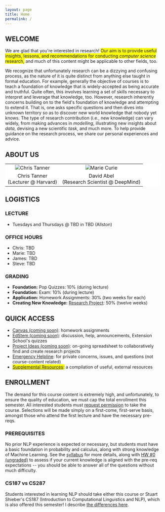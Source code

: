 ```yaml
---
layout: page
title: Home
permalink: /
---
```

## WELCOME
We are glad that you're interested in research! <span style="background-color: #FFFF00">Our aim is to provide useful insights, lessons, and recommendations for conducting _computer science_ research,</span> and much of this content might be applicable to other fields, too. 

We recognize that unfortunately research can be a dizzying and confusing process, as the nature of it is quite distinct from anything else taught in formal education. For example, generally the objective of courses is to teach a foundation of knowledge that is widely-accepted as being accurate and truthful. Quite often, this involves learning a set of skills necessary to interpret and leverage that knowledge, too. However, research inherently concerns building on to the field's foundation of knowledge and attempting to extend it. That is, one asks specific questions and then dives into unknown territory so as to discover new world knowledge that nobody yet knows. The type of research contribution (i.e., new knowledge) can vary widely, from making advances in _modelling_, illustrating new insights about _data_, devising a new scientific _task_, and much more. To help provide guidance on the research process, we share our personal experiences and advice.

## ABOUT US

<p></p>
<table align="center" style="background-color:#FFFFFF" border="0px">
  <tr align="center">
    <td><img src="{{ site.baseurl }}/images/chris_cropped.png" alt="Chris Tanner"/></td>
    <td><img src="{{ site.baseurl }}/images/marie_cropped.png" alt="Marie Curie"/></td>
  </tr>
  <tr>
    <td align="center" style="background-color:#FFFFFF" border="0">Chris Tanner <br> (Lecturer @ Harvard)</td>
    <td align="center" style="background-color:#FFFFFF" border="0">David Abel<br> (Research Scientist @ DeepMind)</td>
  </tr>
</table>

## LOGISTICS
### LECTURE
- Tuesdays and Thursdays @ TBD in TBD (Allston)

### OFFICE HOURS
- Chris: TBD
- Marie: TBD
- James: TBD
- Steve: TBD

### GRADING
- **Foundation:** Pop Quizzes: 10% (during lecture)
- **Foundation:** Exam: 10% (during lecture)
- **Application:** Homework Assignments: 30% (two weeks for each)
- **Creating New Knowledge:** [Research Project](project): 50% (twelve weeks)

## QUICK ACCESS
- [Canvas (coming soon)](): homework assignments
- [EdStem (coming soon)](): discussion, help, announcements, Extension School's quizzes
- [Project Ideas (coming soon)](): on-going spreadsheet to collaboratively find and create research projects
- [Emergency Helpline](mailto:cs287helpline@gmail.com): for private concerns, issues, and questions (not course-content related) 
- <span style="background-color: #FFFF00">[Supplemental Resources](supplemental):</span> a compilation of useful, external resources

## ENROLLMENT
The demand for this course content is extremely high, and unfortunately, to ensure the quality of education, we must cap the total enrollment this semester. All interested students must [request permission](googleform) to take the course. Selections will be made simply on a first-come, first-serve basis, amongst those who attend the first lecture and have the necessary pre-reqs.

### PREREQUISITES
No prior NLP experience is expected or necessary, but students must have a basic foundation in probability and calculus, along with strong knowledge of Machine Learning. See the [syllabus](syllabus) for more details, along with [HW #0 (ungraded)](hw0) to assess if your current knowledge is aligned with the pre-req expectations -- you should be able to answer all of the questions without much difficulty.

### CS187 vs CS287
Students interested in learning NLP should take either this course or Stuart Shieber's CS187 (Introduction to Computational Linguistics and NLP), which is also offered this semester! I describe [the differences here](187vs287).
